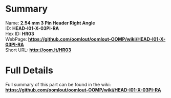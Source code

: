 
Summary
=================
  
Name: __2.54 mm 3 Pin Header Right Angle__    
ID: __HEAD-I01-X-03PI-RA__   
Hex ID: __HR03__   
WebPage: __https://github.com/oomlout/oomlout-OOMP/wiki/HEAD-I01-X-03PI-RA__   
Short URL: __http://oom.lt/HR03__   

Full Details
==========================
Full summary of this part can be found in the wiki:   
__https://github.com/oomlout/oomlout-OOMP/wiki/HEAD-I01-X-03PI-RA__    

